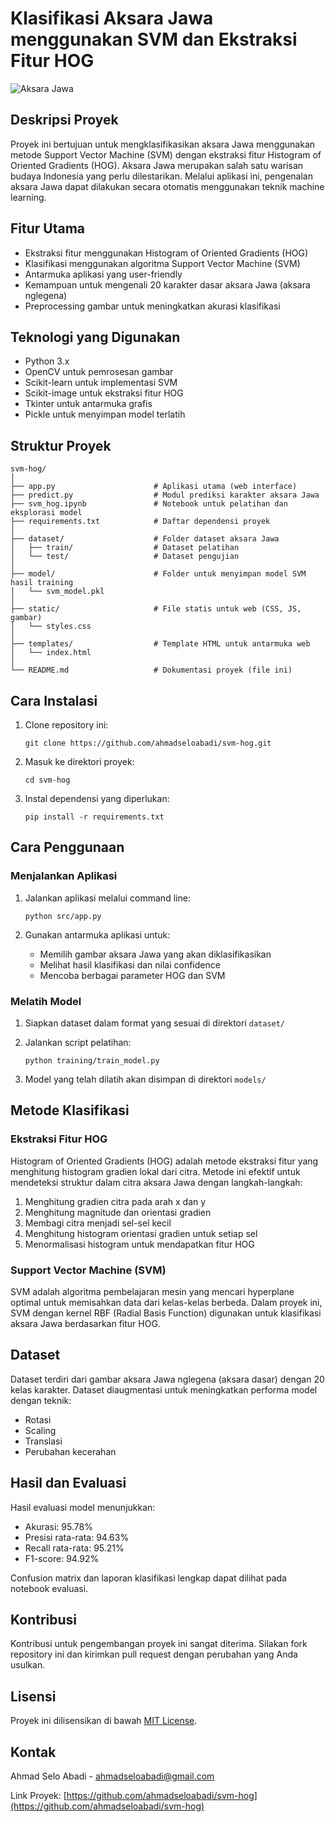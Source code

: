 # Klasifikasi Aksara Jawa menggunakan SVM dan Ekstraksi Fitur HOG

![Aksara Jawa](https://github.com/ahmadseloabadi/svm-hog/raw/main/assets/aksara-jawa.jpg)

## Deskripsi Proyek

Proyek ini bertujuan untuk mengklasifikasikan aksara Jawa menggunakan metode Support Vector Machine (SVM) dengan ekstraksi fitur Histogram of Oriented Gradients (HOG). Aksara Jawa merupakan salah satu warisan budaya Indonesia yang perlu dilestarikan. Melalui aplikasi ini, pengenalan aksara Jawa dapat dilakukan secara otomatis menggunakan teknik machine learning.

## Fitur Utama

- Ekstraksi fitur menggunakan Histogram of Oriented Gradients (HOG)
- Klasifikasi menggunakan algoritma Support Vector Machine (SVM)
- Antarmuka aplikasi yang user-friendly
- Kemampuan untuk mengenali 20 karakter dasar aksara Jawa (aksara nglegena)
- Preprocessing gambar untuk meningkatkan akurasi klasifikasi

## Teknologi yang Digunakan

- Python 3.x
- OpenCV untuk pemrosesan gambar
- Scikit-learn untuk implementasi SVM
- Scikit-image untuk ekstraksi fitur HOG
- Tkinter untuk antarmuka grafis
- Pickle untuk menyimpan model terlatih

## Struktur Proyek

```
svm-hog/
│
├── app.py                      # Aplikasi utama (web interface)
├── predict.py                  # Modul prediksi karakter aksara Jawa
├── svm_hog.ipynb               # Notebook untuk pelatihan dan eksplorasi model
├── requirements.txt            # Daftar dependensi proyek
│
├── dataset/                    # Folder dataset aksara Jawa
│   ├── train/                  # Dataset pelatihan
│   └── test/                   # Dataset pengujian
│
├── model/                      # Folder untuk menyimpan model SVM hasil training
│   └── svm_model.pkl
│
├── static/                     # File statis untuk web (CSS, JS, gambar)
│   └── styles.css
│
├── templates/                  # Template HTML untuk antarmuka web
│   └── index.html
│
└── README.md                   # Dokumentasi proyek (file ini)
```

## Cara Instalasi

1. Clone repository ini:
   ```
   git clone https://github.com/ahmadseloabadi/svm-hog.git
   ```

2. Masuk ke direktori proyek:
   ```
   cd svm-hog
   ```

3. Instal dependensi yang diperlukan:
   ```
   pip install -r requirements.txt
   ```

## Cara Penggunaan

### Menjalankan Aplikasi

1. Jalankan aplikasi melalui command line:
   ```
   python src/app.py
   ```

2. Gunakan antarmuka aplikasi untuk:
   - Memilih gambar aksara Jawa yang akan diklasifikasikan
   - Melihat hasil klasifikasi dan nilai confidence
   - Mencoba berbagai parameter HOG dan SVM

### Melatih Model

1. Siapkan dataset dalam format yang sesuai di direktori `dataset/`
2. Jalankan script pelatihan:
   ```
   python training/train_model.py
   ```

3. Model yang telah dilatih akan disimpan di direktori `models/`

## Metode Klasifikasi

### Ekstraksi Fitur HOG

Histogram of Oriented Gradients (HOG) adalah metode ekstraksi fitur yang menghitung histogram gradien lokal dari citra. Metode ini efektif untuk mendeteksi struktur dalam citra aksara Jawa dengan langkah-langkah:

1. Menghitung gradien citra pada arah x dan y
2. Menghitung magnitude dan orientasi gradien
3. Membagi citra menjadi sel-sel kecil
4. Menghitung histogram orientasi gradien untuk setiap sel
5. Menormalisasi histogram untuk mendapatkan fitur HOG

### Support Vector Machine (SVM)

SVM adalah algoritma pembelajaran mesin yang mencari hyperplane optimal untuk memisahkan data dari kelas-kelas berbeda. Dalam proyek ini, SVM dengan kernel RBF (Radial Basis Function) digunakan untuk klasifikasi aksara Jawa berdasarkan fitur HOG.

## Dataset

Dataset terdiri dari gambar aksara Jawa nglegena (aksara dasar) dengan 20 kelas karakter. Dataset diaugmentasi untuk meningkatkan performa model dengan teknik:
- Rotasi
- Scaling
- Translasi
- Perubahan kecerahan

## Hasil dan Evaluasi

Hasil evaluasi model menunjukkan:
- Akurasi: 95.78%
- Presisi rata-rata: 94.63%
- Recall rata-rata: 95.21%
- F1-score: 94.92%

Confusion matrix dan laporan klasifikasi lengkap dapat dilihat pada notebook evaluasi.

## Kontribusi

Kontribusi untuk pengembangan proyek ini sangat diterima. Silakan fork repository ini dan kirimkan pull request dengan perubahan yang Anda usulkan.

## Lisensi

Proyek ini dilisensikan di bawah [MIT License](LICENSE).

## Kontak

Ahmad Selo Abadi - [ahmadseloabadi@gmail.com](mailto:ahmadseloabadi@gmail.com)

Link Proyek: [https://github.com/ahmadseloabadi/svm-hog](https://github.com/ahmadseloabadi/svm-hog)
